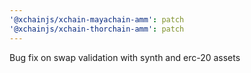 ```yaml
---
'@xchainjs/xchain-mayachain-amm': patch
'@xchainjs/xchain-thorchain-amm': patch
---
```


Bug fix on swap validation with synth and erc-20 assets

